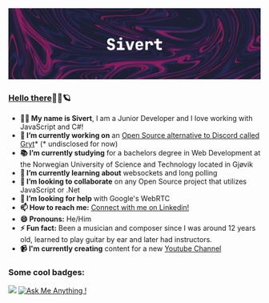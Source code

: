 <div align="center">
  <img src="./SivertBanner.png">
</div>

### [Hello there](https://youtu.be/rEq1Z0bjdwc?t=6)👋🏼:ringed_planet:

- **🧔🏼 My name is Sivert**, I am a Junior Developer and I love working with JavaScript and C#!
- **🔭 I’m currently working on** an <a href='https://github.com/Gryta-Krutt'>Open Source alternative to Discord called Gryt</a>* (* undisclosed for now)
- **📚 I’m currently studying** for a bachelors degree in Web Development at the Norwegian University of Science and Technology located in Gjøvik
- **🌱 I’m currently learning about** websockets and long polling
- **👯 I’m looking to collaborate** on any Open Source project that utilizes JavaScript or .Net
- **🤔 I’m looking for help** with Google's WebRTC
- **📫 How to reach me:** [Connect with me on Linkedin!](https://www.linkedin.com/in/sivertgullberghansen/)
- **😄 Pronouns:** He/Him
- **⚡ Fun fact:** Been a musician and composer since I was around 12 years old, learned to play guitar by ear and later had instructors.
- **📹 I'm currently creating** content for a new [Youtube Channel](https://www.youtube.com/channel/UC6xVnAqZ0QMXQqAAmMS9mAA)

### Some cool badges:

![](https://komarev.com/ghpvc/?username=SivertGullbergHansen&color=fd1d8b) 
[![Ask Me Anything !](https://img.shields.io/badge/Ask%20me-anything-1abc9c.svg)](https://GitHub.com/SivertGullbergHansen/ama)
